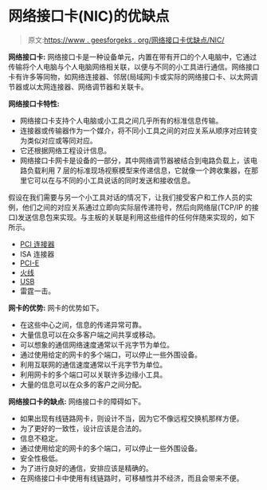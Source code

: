 # 网络接口卡(NIC)的优缺点

> 原文:[https://www . geesforgeks . org/网络接口卡优缺点/NIC/](https://www.geeksforgeeks.org/advantages-and-disadvantages-of-network-interface-card-nic/)

**网络接口卡:**
网络接口卡是一种设备单元，内置在带有开口的个人电脑中，它通过传输将个人电脑与个人电脑网络相关联，以便与不同的小工具进行通信。网络接口卡有许多等同物，如网络连接器、邻居(局域网)卡或实际的网络接口卡、以太网调节器或以太网连接器、网络调节器和关联卡。

**网络接口卡特性:**

*   网络接口卡支持个人电脑或小工具之间几乎所有的标准信息传输。
*   连接器或传输器作为一个媒介，将不同小工具之间的对应关系从顺序对应转变为类似对应或等同对应。
*   它还根据网络工程设计信息。
*   网络接口卡网卡是设备的一部分，其中网络调节器被结合到电路负载上，该电路负载利用 7 层的标准现场视察模型来传递信息，它就像一个跨收集器，在那里它可以在与不同的小工具说话的同时发送和接收信息。

假设在我们需要与另一个小工具对话的情况下，让我们接受客户和工作人员的实例，他们之间的对应关系通过立即向实际层传递符号，然后向网络层(TCP/IP 的接口)发送信息包来实现。与主板的关联是利用这些组件的任何伴随来实现的，如下所示。

*   [PCI 连接器](https://www.geeksforgeeks.org/peripheral-component-interconnect-pci/)
*   ISA 连接器
*   [PCI-E](https://www.geeksforgeeks.org/peripheral-component-interconnect-pci/)
*   [火线](https://www.geeksforgeeks.org/isro-isro-cs-2013-question-20/)
*   [USB](https://www.geeksforgeeks.org/universal-serial-bus-usb-in-computer-network/)
*   雷霆一击。

**网卡的优势:**
网卡的优势如下。

*   在这些中心之间，信息的传递异常可靠。
*   大量信息可以在众多客户端之间共享或移动。
*   可以想象的通信网络速度通常以千兆字节为单位。
*   通过使用给定的网卡的多个端口，可以停止一些外围设备。
*   利用互联网的通信速度通常以千兆字节为单位。
*   利用网卡的多个端口可以关联许多边缘小工具。
*   大量的信息可以在众多的客户之间分配。

**网络接口卡的缺点:**
网络接口卡的障碍如下。

*   如果出现有线链路网卡，则设计不当，因为它不像远程交换机那样方便。
*   为了更好的一致性，设计应该是合法的。
*   信息不稳定。
*   通过使用给定的网卡的多个端口，可以停止一些外围设备。
*   安全性极低。
*   为了进行良好的通信，安排应该是精确的。
*   在网络接口卡中使用有线链路时，可移植性并不经济，而且会带来不便。